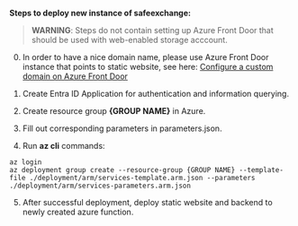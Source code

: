 **Steps to deploy new instance of safeexchange:**

> **WARNING**: Steps do not contain setting up Azure Front Door that should be used with web-enabled storage acccount.

0. In order to have a nice domain name, please use Azure Front Door instance that points to static website, see here: [Configure a custom domain on Azure Front Door](https://learn.microsoft.com/en-us/azure/frontdoor/standard-premium/how-to-add-custom-domain)

1. Create Entra ID Application for authentication and information querying.
2. Create resource group **{GROUP NAME}** in Azure.
3. Fill out corresponding parameters in parameters.json.
4. Run **az cli** commands:

```
az login
az deployment group create --resource-group {GROUP NAME} --template-file ./deployment/arm/services-template.arm.json --parameters ./deployment/arm/services-parameters.arm.json
```
5. After successful deployment, deploy static website and backend to newly created azure function.

